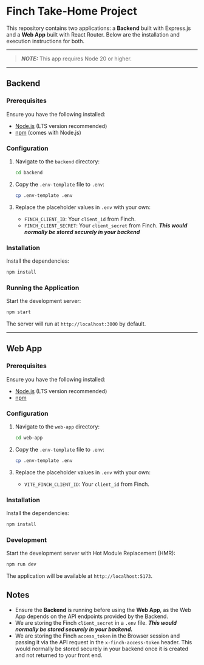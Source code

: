 # Finch Take-Home Project

This repository contains two applications: a **Backend** built with Express.js and a **Web App** built with React Router. Below are the installation and execution instructions for both.

---

> ***NOTE:*** This app requires Node 20 or higher.

---

## Backend

### Prerequisites

Ensure you have the following installed:
- [Node.js](https://nodejs.org/) (LTS version recommended)
- [npm](https://www.npmjs.com/) (comes with Node.js)

### Configuration

1. Navigate to the `backend` directory:
   ```bash
   cd backend
   ```

2. Copy the `.env-template` file to `.env`:
   ```bash
   cp .env-template .env
   ```

3. Replace the placeholder values in `.env` with your own:
   - `FINCH_CLIENT_ID`: Your `client_id` from Finch.
   - `FINCH_CLIENT_SECRET`: Your `client_secret` from Finch. ***This would normally be stored securely in your backend***

### Installation

Install the dependencies:
```bash
npm install
```

### Running the Application

Start the development server:
```bash
npm start
```

The server will run at `http://localhost:3000` by default.

---

## Web App

### Prerequisites

Ensure you have the following installed:
- [Node.js](https://nodejs.org/) (LTS version recommended)
- [npm](https://www.npmjs.com/)

### Configuration

1. Navigate to the `web-app` directory:
   ```bash
   cd web-app
   ```

2. Copy the `.env-template` file to `.env`:
   ```bash
   cp .env-template .env
   ```

3. Replace the placeholder values in `.env` with your own:
   - `VITE_FINCH_CLIENT_ID`: Your `client_id` from Finch.

### Installation

Install the dependencies:
```bash
npm install
```

### Development

Start the development server with Hot Module Replacement (HMR):
```bash
npm run dev
```

The application will be available at `http://localhost:5173`.

## Notes

- Ensure the **Backend** is running before using the **Web App**, as the Web App depends on the API endpoints provided by the Backend.
- We are storing the Finch `client_secret` in a `.env` file. ***This would normally be stored securely in your backend.***
- We are storing the Finch `access_token` in the Browser session and passing it via the API request in the `x-finch-access-token` header. This would normally be stored securely in your backend once it is created and not returned to your front end.